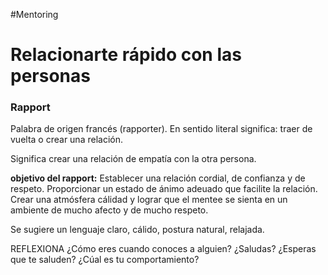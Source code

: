 #Mentoring 
# Relacionarte rápido con las personas

### Rapport
Palabra de origen francés (rapporter). En sentido literal significa: traer de vuelta o crear una relación.

Significa crear una relación de empatía con la otra persona.

**objetivo del rapport:** Establecer una relación cordial, de confianza y de respeto. Proporcionar un estado de ánimo adeuado que facilite la relación. Crear una atmósfera cálidad y lograr que el mentee se sienta en un ambiente de mucho afecto y de mucho respeto.

Se sugiere un lenguaje claro, cálido, postura natural, relajada.

REFLEXIONA
¿Cómo eres cuando conoces a alguien?
¿Saludas?
¿Esperas que te saluden?
¿Cúal es tu comportamiento?